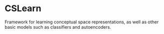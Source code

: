 # CSLearn
Framework for learning conceptual space representations, as well as other basic models such as classifiers and autoencoders.

